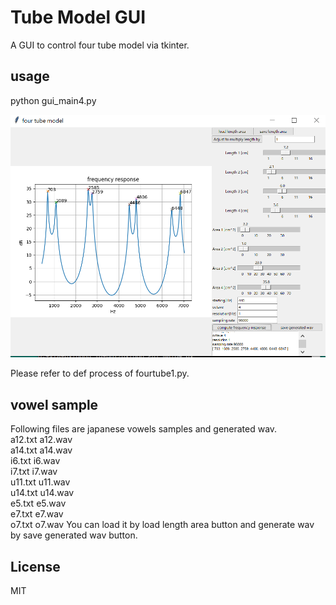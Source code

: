 #  Tube Model GUI    

A GUI to control four tube model via tkinter.  



## usage  

python gui_main4.py  

 ![figure4](docs/GUI_main4.png)   
  
Please refer to def process of fourtube1.py.  

## vowel sample  
Following files are japanese vowels samples and generated wav.  
a12.txt  a12.wav  
a14.txt  a14.wav  
i6.txt i6.wav  
i7.txt  i7.wav  
u11.txt  u11.wav  
u14.txt  u14.wav  
e5.txt  e5.wav  
e7.txt  e7.wav  
o7.txt  o7.wav 
You can load it by load length area button and generate wav by save generated wav button.    

## License    
MIT  